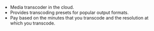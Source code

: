 * Media transcoder in the cloud.
* Provides transcoding presets for popular output formats.
* Pay based on the minutes that you transcode and the resolution at which you transcode.
